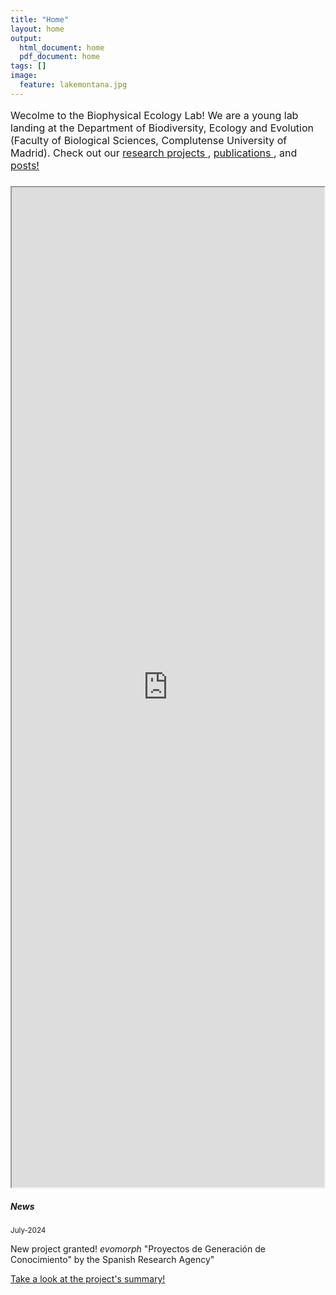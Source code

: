 ```yaml
---
title: "Home"
layout: home
output:
  html_document: home
  pdf_document: home
tags: []
image:
  feature: lakemontana.jpg
---
```


<p style="font-size:16px; "> Wecolme to the Biophysical Ecology Lab! We are a young lab landing at the Department of Biodiversity, Ecology and Evolution (Faculty of Biological Sciences, Complutense University of Madrid). Check out our 
  <a href="https://jrubalcaba.github.io/research/"> research projects </a>,
  <a href="https://jrubalcaba.github.io/publications/"> publications </a>, and 
  <a href="https://jrubalcaba.github.io/posts/"> posts! </a> </p>
<div class="grid">
    <div class="column12">
       <div class="content">
           <h5> </h5>
      <!---> <iframe style="width: 500px; height: 1600px;" src="https://jrubalcaba.github.io/twitter-embed/" width="300" height="150"></iframe></!--->
       </div>
    </div>
    <div class="column12">
       <div class="content">
          <h5>News</h5> 
          <!---><!--->
          <small>July-2024</small>
           <p style="font-size:14px; "> New project granted! <i> evomorph </i> "Proyectos de Generación de Conocimiento" by the Spanish Research Agency" </p>
           <p style="font-size:14px; "> <a href="https://jrubalcaba.github.io/research/"> Take a look at the project's summary! </a> </p>
          <!---><!--->
    </div>
</div>
